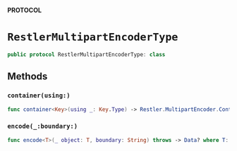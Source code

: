 **PROTOCOL**

# `RestlerMultipartEncoderType`

```swift
public protocol RestlerMultipartEncoderType: class
```

## Methods
### `container(using:)`

```swift
func container<Key>(using _: Key.Type) -> Restler.MultipartEncoder.Container<Key>
```

### `encode(_:boundary:)`

```swift
func encode<T>(_ object: T, boundary: String) throws -> Data? where T: RestlerMultipartEncodable
```
